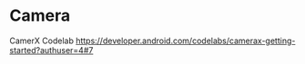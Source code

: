 # Camera
CamerX Codelab
https://developer.android.com/codelabs/camerax-getting-started?authuser=4#7
